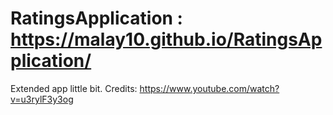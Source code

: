 # RatingsApplication : https://malay10.github.io/RatingsApplication/
Extended app little bit. 
Credits: https://www.youtube.com/watch?v=u3rylF3y3og
